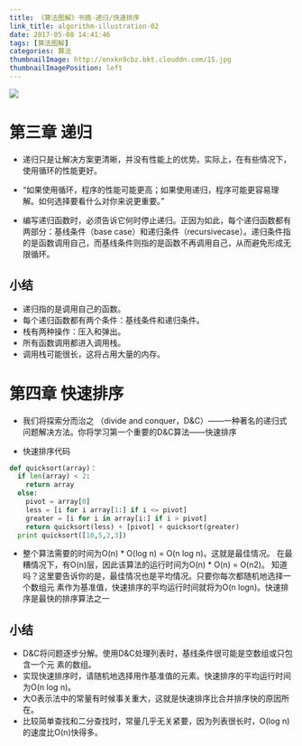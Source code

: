 ```yaml
---
title: 《算法图解》书摘-递归/快速排序
link_title: algorithm-illustration-02
date: 2017-05-08 14:41:46
tags: [算法图解]
categories: 算法
thumbnailImage: http://onxkn9cbz.bkt.clouddn.com/15.jpg	
thumbnailImagePosition: left
---
```

<!-- toc -->
<!-- more -->
![](http://onxkn9cbz.bkt.clouddn.com/15.jpg)
# 第三章 递归
- 递归只是让解决方案更清晰，并没有性能上的优势。实际上，在有些情况下，使用循环的性能更好。

- “如果使用循环，程序的性能可能更高；如果使用递归，程序可能更容易理解。如何选择要看什么对你来说更重要。”

- 编写递归函数时，必须告诉它何时停止递归。正因为如此，每个递归函数都有两部分：基线条件（base case）和递归条件（recursivecase）。递归条件指的是函数调用自己，而基线条件则指的是函数不再调用自己，从而避免形成无限循环。

## 小结
- 递归指的是调用自己的函数。
- 每个递归函数都有两个条件：基线条件和递归条件。
- 栈有两种操作：压入和弹出。
- 所有函数调用都进入调用栈。
- 调用栈可能很长，这将占用大量的内存。

# 第四章 快速排序
- 我们将探索分而治之
（divide and conquer，D&C）——一种著名的递归式问题解决方法。你将学习第一个重要的D&C算法——快速排序

- 快速排序代码
```python
def quicksort(array)：
  if len(array) < 2:
    return array
  else:
    pivot = array[0]
    less = [i for i array[1:] if i <= pivot]
    greater = [i for i in array[i:] if i > pivot]
    return quicksort(less) + [pivot] + quicksort(greater)
  print quicksort([10,5,2,3])
```


- 整个算法需要的时间为O(n) * O(log n) = O(n log n)。这就是最佳情况。
在最糟情况下，有O(n)层，因此该算法的运行时间为O(n) * O(n) = O(n2)。
知道吗？这里要告诉你的是，最佳情况也是平均情况。只要你每次都随机地选择一个数组元
素作为基准值，快速排序的平均运行时间就将为O(n logn)。快速排序是最快的排序算法之一

## 小结
- D&C将问题逐步分解。使用D&C处理列表时，基线条件很可能是空数组或只包含一个元
素的数组。
- 实现快速排序时，请随机地选择用作基准值的元素。快速排序的平均运行时间为O(n log n)。
- 大O表示法中的常量有时候事关重大，这就是快速排序比合并排序快的原因所在。
- 比较简单查找和二分查找时，常量几乎无关紧要，因为列表很长时，O(log n)的速度比O(n)快得多。

